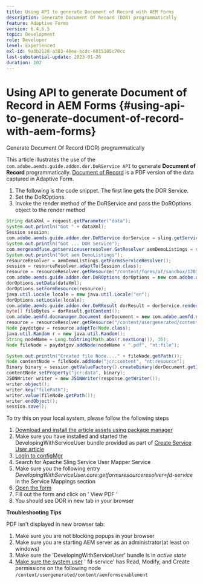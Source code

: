 ```yaml
---
title: Using API to generate Document of Record with AEM Forms
description: Generate Document Of Record (DOR) programmatically
feature: Adaptive Forms
version: 6.4,6.5
topic: Development
role: Developer
level: Experienced
exl-id: 9a3b2128-a383-46ea-bcdc-6015105c70cc
last-substantial-update: 2023-01-26
duration: 102
---
```

# Using API to generate Document of Record in AEM Forms {#using-api-to-generate-document-of-record-with-aem-forms}

Generate Document Of Record (DOR) programmatically

This article illustrates the use of the `com.adobe.aemds.guide.addon.dor.DoRService API` to generate **Document of Record** programmatically. [Document of Record](https://experienceleague.adobe.com/docs/experience-manager-65/forms/adaptive-forms-advanced-authoring/generate-document-of-record-for-non-xfa-based-adaptive-forms.html) is a PDF version of the data captured in Adaptive Form.

1. The following is the code snippet. The first line gets the DOR Service.
1. Set the DoROptions.
1. Invoke the render method of the DoRService and pass the DoROptions object to the render method

```java
String dataXml = request.getParameter("data");
System.out.println("Got " + dataXml);
Session session;
com.adobe.aemds.guide.addon.dor.DoRService dorService = sling.getService(com.adobe.aemds.guide.addon.dor.DoRService.class);
System.out.println("Got ... DOR Service");
com.mergeandfuse.getserviceuserresolver.GetResolver aemDemoListings = sling.getService(com.mergeandfuse.getserviceuserresolver.GetResolver.class);
System.out.println("Got aem DemoListings");
resourceResolver = aemDemoListings.getFormsServiceResolver();
session = resourceResolver.adaptTo(Session.class);
resource = resourceResolver.getResource("/content/forms/af/sandbox/1201-borrower-payments");
com.adobe.aemds.guide.addon.dor.DoROptions dorOptions = new com.adobe.aemds.guide.addon.dor.DoROptions();
dorOptions.setData(dataXml);
dorOptions.setFormResource(resource);
java.util.Locale locale = new java.util.Locale("en");
dorOptions.setLocale(locale);
com.adobe.aemds.guide.addon.dor.DoRResult dorResult = dorService.render(dorOptions);
byte[] fileBytes = dorResult.getContent();
com.adobe.aemfd.docmanager.Document dorDocument = new com.adobe.aemfd.docmanager.Document(fileBytes);
resource = resourceResolver.getResource("/content/usergenerated/content/aemformsenablement");
Node paydotgov = resource.adaptTo(Node.class);
java.util.Random r = new java.util.Random();
String nodeName = Long.toString(Math.abs(r.nextLong()), 36);
Node fileNode = paydotgov.addNode(nodeName + ".pdf", "nt:file");

System.out.println("Created file Node...." + fileNode.getPath());
Node contentNode = fileNode.addNode("jcr:content", "nt:resource");
Binary binary = session.getValueFactory().createBinary(dorDocument.getInputStream());
contentNode.setProperty("jcr:data", binary);
JSONWriter writer = new JSONWriter(response.getWriter());
writer.object();
writer.key("filePath");
writer.value(fileNode.getPath());
writer.endObject();
session.save();
```

To try this on your local system, please follow the following steps

1. [Download and install the article assets using package manager](assets/dor-with-api.zip)
1. Make sure you have installed and started the DevelopingWithServiceUser bundle provided as part of [Create Service User article](service-user-tutorial-develop.md)
1. [Login to configMgr](http://localhost:4502/system/console/configMgr)
1. Search for Apache Sling Service User Mapper Service
1. Make sure you the following entry _DevelopingWithServiceUser.core:getformsresourceresolver=fd-service_ in the Service Mappings section
1. [Open the form](http://localhost:4502/content/dam/formsanddocuments/sandbox/1201-borrower-payments/jcr:content?wcmmode=disabled)
1. Fill out the form and click on ' View PDF '
1. You should see DOR in new tab in your browser


**Troubleshooting Tips**

PDF isn't displayed in new browser tab:

1. Make sure you are not blocking popups in your browser
1. Make sure you are starting AEM server as an administrator(at least on windows)
1. Make sure the 'DevelopingWithServiceUser' bundle is in *active state* 
1. [Make sure the system user](http://localhost:4502/useradmin) ' fd-service' has Read, Modify, and Create permissions on the following node `/content/usergenerated/content/aemformsenablement`
